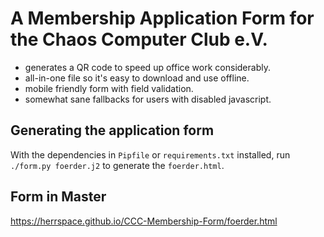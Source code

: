 # A Membership Application Form for the Chaos Computer Club e.V.
- generates a QR code to speed up office work considerably.
- all-in-one file so it's easy to download and use offline.
- mobile friendly form with field validation.
- somewhat sane fallbacks for users with disabled javascript.

## Generating the application form

With the dependencies in `Pipfile` or `requirements.txt` installed,
run `./form.py foerder.j2` to generate the `foerder.html`.

## Form in Master

 https://herrspace.github.io/CCC-Membership-Form/foerder.html
